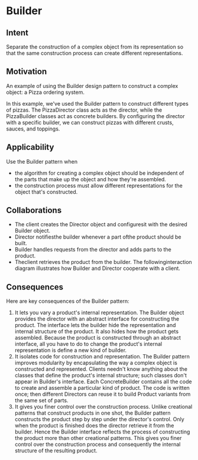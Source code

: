 # Builder

## Intent
Separate the construction of a complex object from its representation so that the
same construction process can create different representations.

## Motivation
An example of using the Builder design pattern to construct a complex object: a Pizza ordering system.

In this example, we've used the Builder pattern to construct different types of pizzas. The PizzaDirector class acts as the director, while the PizzaBuilder classes act as concrete builders. By configuring the director with a specific builder, we can construct pizzas with different crusts, sauces, and toppings.

## Applicability
Use the Builder pattern when
- the algorithm for creating a complex object should be independent of the parts that make up the object and how they're assembled.
- the construction process must allow different representations for the object that's constructed.

## Collaborations
- The client creates the Director object and configuresit with the desired Builder object.
- Director notifiesthe builder whenever a part ofthe product should be built.
- Builder handles requests from the director and adds parts to the product.
- Theclient retrieves the product from the builder. The followinginteraction diagram illustrates how Builder and Director cooperate with a client.

## Consequences
Here are key consequences of the Builder pattern:
1. It lets you vary a product's internal representation. The Builder object provides the director with an abstract interface for constructing the product. The interface lets the builder hide the representation and internal structure of the product. It also hides how the product gets assembled. Because the product is constructed through an abstract interface, all you have to do to change the product's internal representation is define a new kind of builder.
2. It isolates code for construction and representation. The Builder pattern improves modularity by encapsulating the way a complex object is constructed and represented. Clients needn't know anything about the classes that define the product's internal structure; such classes don't appear in Builder's interface. Each ConcreteBuilder contains all the code to create and assemble a particular kind of product. The code is written once; then different Directors can reuse it to build Product variants from the same set of parts.
3. It gives you finer control over the construction process. Unlike creational patterns that construct products in one shot, the Builder pattern constructs the product step by step under the director's control. Only when the product is finished does the director retrieve it from the builder. Hence the Builder interface reflects the process of constructing the product more than other creational patterns. This gives you finer control over the construction process and consequently the internal structure of the resulting product.

